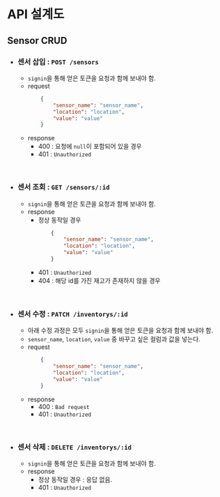 # API 설계도
## Sensor CRUD
- ### 센서 삽입 : `POST /sensors`
    - `signin`을 통해 얻은 토큰을 요청과 함께 보내야 함.
    - request
        ```JSON
            {
                "sensor_name": "sensor_name",
                "location": "location",
                "value": "value"
            }
        ```
    - response
        - 400 : 요청에 `null`이 포함되어 있을 경우
        - 401 : `Unauthorized`

<br/>

- ### 센서 조회 : `GET /sensors/:id`
    - `signin`을 통해 얻은 토큰을 요청과 함께 보내야 함.
    - response 
        - 정상 동작일 경우
            ```JSON
                {
                    "sensor_name": "sensor_name",
                    "location": "location",
                    "value": "value"
                }
            ```
        - 401 : `Unauthorized`
        - 404 : 해당 id를 가진 재고가 존재하지 않을 경우

<br/>

- ### 센서 수정 : `PATCH /inventorys/:id`
    - 아래 수정 과정은 모두 `signin`을 통해 얻은 토큰을 요청과 함께 보내야 함.
    - `sensor_name`, `location`, `value` 중 바꾸고 싶은 컬럼과 값을 넣는다.
    - request 
        ```JSON
            {
                "sensor_name": "sensor_name",
                "location": "location",
                "value": "value"
            }
        ```
    - response
        - 400 : `Bad request`
        - 401 : `Unauthorized`


<br/>

- ### 센서 삭제 : `DELETE /inventorys/:id`
    - `signin`을 통해 얻은 토큰을 요청과 함께 보내야 함.
    - response
        - 정상 동작일 경우 : 응답 없음.
        - 401 : `Unauthorized`